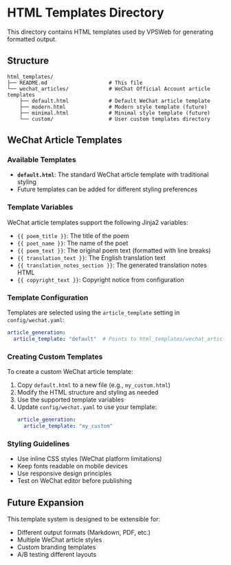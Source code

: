 # HTML Templates Directory

This directory contains HTML templates used by VPSWeb for generating formatted output.

## Structure

```
html_templates/
├── README.md                    # This file
└── wechat_articles/             # WeChat Official Account article templates
    ├── default.html             # Default WeChat article template
    ├── modern.html              # Modern style template (future)
    ├── minimal.html             # Minimal style template (future)
    └── custom/                  # User custom templates directory
```

## WeChat Article Templates

### Available Templates

- **`default.html`**: The standard WeChat article template with traditional styling
- Future templates can be added for different styling preferences

### Template Variables

WeChat article templates support the following Jinja2 variables:

- `{{ poem_title }}`: The title of the poem
- `{{ poet_name }}`: The name of the poet
- `{{ poem_text }}`: The original poem text (formatted with line breaks)
- `{{ translation_text }}`: The English translation text
- `{{ translation_notes_section }}`: The generated translation notes HTML
- `{{ copyright_text }}`: Copyright notice from configuration

### Template Configuration

Templates are selected using the `article_template` setting in `config/wechat.yaml`:

```yaml
article_generation:
  article_template: "default"  # Points to html_templates/wechat_articles/default.html
```

### Creating Custom Templates

To create a custom WeChat article template:

1. Copy `default.html` to a new file (e.g., `my_custom.html`)
2. Modify the HTML structure and styling as needed
3. Use the supported template variables
4. Update `config/wechat.yaml` to use your template:
   ```yaml
   article_generation:
     article_template: "my_custom"
   ```

### Styling Guidelines

- Use inline CSS styles (WeChat platform limitations)
- Keep fonts readable on mobile devices
- Use responsive design principles
- Test on WeChat editor before publishing

## Future Expansion

This template system is designed to be extensible for:
- Different output formats (Markdown, PDF, etc.)
- Multiple WeChat article styles
- Custom branding templates
- A/B testing different layouts